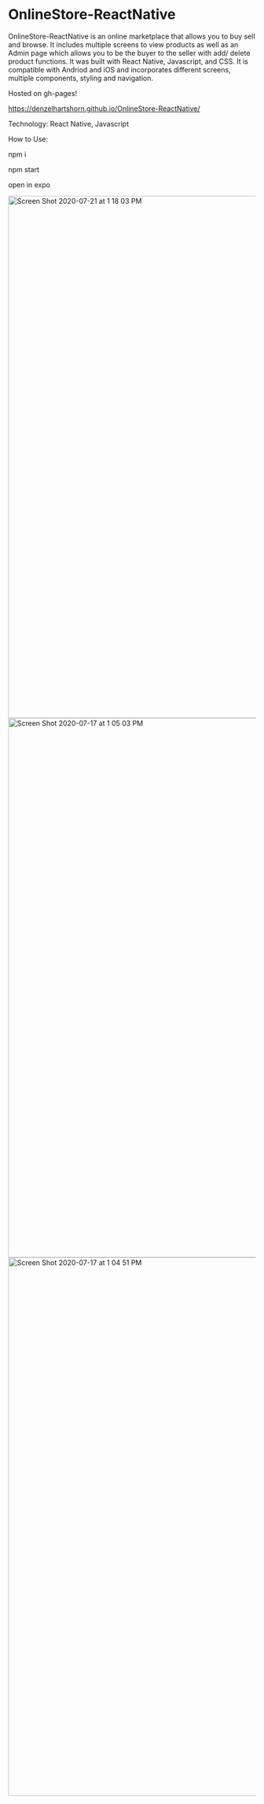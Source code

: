 # OnlineStore-ReactNative

OnlineStore-ReactNative is an online marketplace that allows you to buy sell and browse.  It includes multiple screens to view products as well as an Admin page which allows you to be the buyer to the seller with add/ delete product functions.  It was built with React Native, Javascript, and CSS. It is compatible with Andriod and iOS and incorporates different screens, multiple components, styling and navigation.

Hosted on gh-pages!

https://denzelhartshorn.github.io/OnlineStore-ReactNative/

Technology: React Native, Javascript

How to Use:

npm i

npm start

open in expo 

<img width="1062" alt="Screen Shot 2020-07-21 at 1 18 03 PM" src="https://user-images.githubusercontent.com/50594925/88217418-5de5af00-cc13-11ea-8348-c77ce8c156ab.png">
<img width="1097" alt="Screen Shot 2020-07-17 at 1 05 03 PM" src="https://user-images.githubusercontent.com/50594925/88217783-e49a8c00-cc13-11ea-9fbf-850a6c54df04.png">
<img width="1095" alt="Screen Shot 2020-07-17 at 1 04 51 PM" src="https://user-images.githubusercontent.com/50594925/88217785-e5cbb900-cc13-11ea-8080-583f032ae132.png">



